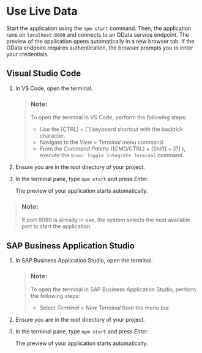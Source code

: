 <!-- loio497aee2de4584822a7e936310b704743 -->

# Use Live Data

Start the application using the `npm start` command. Then, the application runs on `localhost:8080` and connects to an OData service endpoint. The preview of the application opens automatically in a new browser tab. If the OData endpoint requires authentication, the browser prompts you to enter your credentials.



<a name="loio497aee2de4584822a7e936310b704743__section_axy_wg5_t4b"/>

## Visual Studio Code

1.  In VS Code, open the terminal.

    > ### Note:  
    > To open the terminal in VS Code, perform the following steps:
    > 
    > -   Use the [CTRL\] + [\`\]  keyboard shortcut with the backtick character.
    > -   Navigate to the *View* \> *Terminal* menu command.
    > -   From the *Command Palette* \([CMD/CTRL\] + [Shift\] + [P\] \), execute the `View: Toggle Integrate Terminal` command.

2.  Ensure you are in the root directory of your project.
3.  In the terminal pane, type `npm start` and press *Enter*.

    The preview of your application starts automatically.


> ### Note:  
> If port 8080 is already in use, the system selects the next available port to start the application.



<a name="loio497aee2de4584822a7e936310b704743__section_vyt_zg5_t4b"/>

## SAP Business Application Studio

1.  In SAP Business Application Studio, open the terminal.

    > ### Note:  
    > To open the terminal in SAP Business Application Studio, perform the following steps:
    > 
    > -   Select *Terminal* \> *New Terminal* from the menu bar.

2.  Ensure you are in the root directory of your project.
3.  In the terminal pane, type `npm start` and press *Enter*.

    The preview of your application starts automatically.


